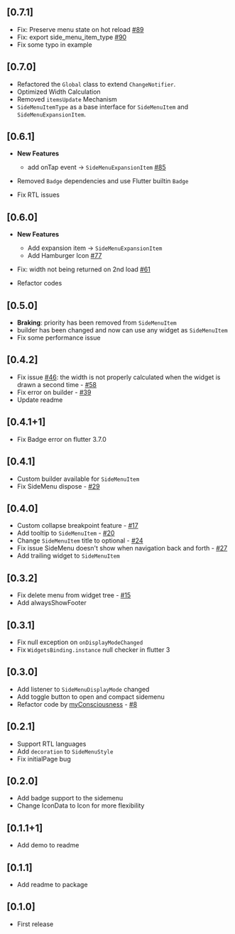 ## [0.7.1]
* Fix: Preserve menu state on hot reload [#89](https://github.com/Jamalianpour/easy_sidemenu/pull/89)
* Fix: export side_menu_item_type [#90](https://github.com/Jamalianpour/easy_sidemenu/pull/90)
* Fix some typo in example

## [0.7.0]
* Refactored the `Global` class to extend `ChangeNotifier`.
* Optimized Width Calculation
* Removed `itemsUpdate` Mechanism
* `SideMenuItemType` as a base interface for `SideMenuItem` and `SideMenuExpansionItem`.

## [0.6.1]
* **New Features**
  * add onTap event -> `SideMenuExpansionItem` [#85](https://github.com/Jamalianpour/easy_sidemenu/pull/85)

* Removed `Badge` dependencies and use Flutter builtin `Badge`
* Fix RTL issues

## [0.6.0]
* **New Features** 
  * Add expansion item -> `SideMenuExpansionItem`
  * Add Hamburger Icon [#77](https://github.com/Jamalianpour/easy_sidemenu/pull/77)

* Fix: width not being returned on 2nd load [#61](https://github.com/Jamalianpour/easy_sidemenu/pull/61)
* Refactor codes

## [0.5.0]
* **Braking**: priority has been removed from `SideMenuItem`
* builder has been changed and now can use any widget as `SideMenuItem`
* Fix some performance issue

## [0.4.2]
* Fix issue [#46](https://github.com/Jamalianpour/easy_sidemenu/issues/46): the width is not properly calculated when the widget is drawn a second time - [#58](https://github.com/Jamalianpour/easy_sidemenu/pull/58)
* Fix error on builder - [#39](https://github.com/Jamalianpour/easy_sidemenu/issues/39)
* Update readme

## [0.4.1+1]
* Fix Badge error on flutter 3.7.0

## [0.4.1]
* Custom builder available for `SideMenuItem`
* Fix SideMenu dispose - [#29](https://github.com/Jamalianpour/easy_sidemenu/issues/29)

## [0.4.0]
* Custom collapse breakpoint feature  - [#17](https://github.com/Jamalianpour/easy_sidemenu/pull/17)
* Add tooltip to `SideMenuItem` - [#20](https://github.com/Jamalianpour/easy_sidemenu/pull/20)
* Change `SideMenuItem` title to optional - [#24](https://github.com/Jamalianpour/easy_sidemenu/pull/24)
* Fix issue SideMenu doesn't show when navigation back and forth - [#27](https://github.com/Jamalianpour/easy_sidemenu/pull/27)
* Add trailing widget to `SideMenuItem`

## [0.3.2]
* Fix delete menu from widget tree - [#15](https://github.com/Jamalianpour/easy_sidemenu/pull/15)
* Add alwaysShowFooter

## [0.3.1]
* Fix null exception on `onDisplayModeChanged`
* Fix `WidgetsBinding.instance` null checker in flutter 3

## [0.3.0]
* Add listener to `SideMenuDisplayMode` changed
* Add toggle button to open and compact sidemenu
* Refactor code by [myConsciousness](https://github.com/myConsciousness) - [#8](https://github.com/Jamalianpour/easy_sidemenu/pull/8)

## [0.2.1]
* Support RTL languages
* Add `decoration` to `SideMenuStyle`
* Fix initialPage bug

## [0.2.0]
* Add badge support to the sidemenu
* Change IconData to Icon for more flexibility

## [0.1.1+1]
* Add demo to readme

## [0.1.1]
* Add readme to package

## [0.1.0] 
* First release